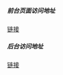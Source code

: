 ##### 前台页面访问地址
[链接](https://gridsome-dome.vercel.app/)

##### 后台访问地址
[链接](https://117.50.64.225:1337/admin)


